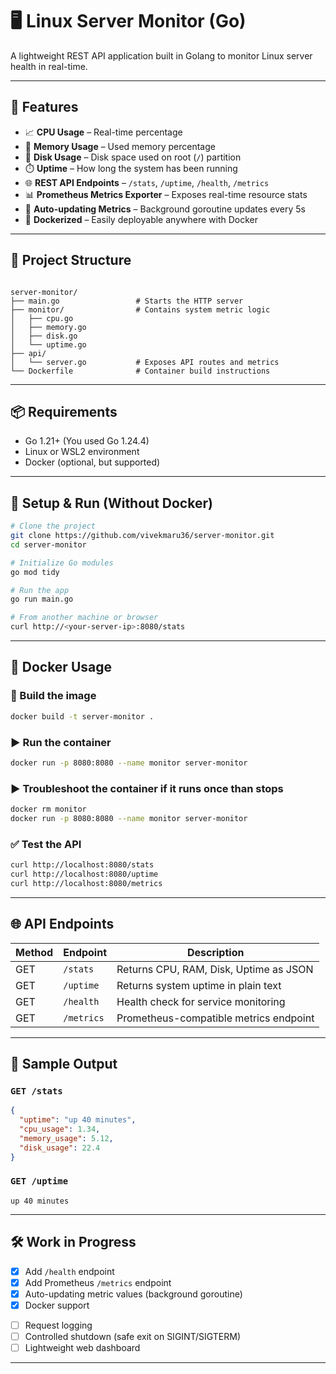 
# 🖥️ Linux Server Monitor (Go)

A lightweight REST API application built in Golang to monitor Linux server health in real-time.

---

## 🚀 Features

- 📈 **CPU Usage** – Real-time percentage
- 💾 **Memory Usage** – Used memory percentage
- 🧮 **Disk Usage** – Disk space used on root (`/`) partition
- ⏱️ **Uptime** – How long the system has been running
- 🌐 **REST API Endpoints** – `/stats`, `/uptime`, `/health`, `/metrics`
- 📊 **Prometheus Metrics Exporter** – Exposes real-time resource stats
- 🔁 **Auto-updating Metrics** – Background goroutine updates every 5s
- 🐳 **Dockerized** – Easily deployable anywhere with Docker

---

## 📁 Project Structure

```

server-monitor/
├── main.go                 # Starts the HTTP server
├── monitor/                # Contains system metric logic
│   ├── cpu.go
│   ├── memory.go
│   ├── disk.go
│   └── uptime.go
├── api/
│   └── server.go           # Exposes API routes and metrics
└── Dockerfile              # Container build instructions

````

---

## 📦 Requirements

- Go 1.21+ (You used Go 1.24.4)
- Linux or WSL2 environment
- Docker (optional, but supported)

---

## 🔧 Setup & Run (Without Docker)

```bash
# Clone the project
git clone https://github.com/vivekmaru36/server-monitor.git
cd server-monitor

# Initialize Go modules
go mod tidy

# Run the app
go run main.go

# From another machine or browser
curl http://<your-server-ip>:8080/stats
````

---

## 🐳 Docker Usage

### 📄 Build the image

```bash
docker build -t server-monitor .
```

### ▶️ Run the container

```bash
docker run -p 8080:8080 --name monitor server-monitor
```

### ▶️ Troubleshoot the container if it runs once than stops

```bash
docker rm monitor
docker run -p 8080:8080 --name monitor server-monitor
```
### ✅ Test the API

```bash
curl http://localhost:8080/stats
curl http://localhost:8080/uptime
curl http://localhost:8080/metrics
```

---

## 🌐 API Endpoints

| Method | Endpoint   | Description                            |
| ------ | ---------- | -------------------------------------- |
| GET    | `/stats`   | Returns CPU, RAM, Disk, Uptime as JSON |
| GET    | `/uptime`  | Returns system uptime in plain text    |
| GET    | `/health`  | Health check for service monitoring    |
| GET    | `/metrics` | Prometheus-compatible metrics endpoint |

---

## 📸 Sample Output

### `GET /stats`

```json
{
  "uptime": "up 40 minutes",
  "cpu_usage": 1.34,
  "memory_usage": 5.12,
  "disk_usage": 22.4
}
```

### `GET /uptime`

```
up 40 minutes
```

---

## 🛠️ Work in Progress

* [x] Add `/health` endpoint
* [x] Add Prometheus `/metrics` endpoint
* [x] Auto-updating metric values (background goroutine)
* [x] Docker support
- [ ] Request logging  
- [ ] Controlled shutdown (safe exit on SIGINT/SIGTERM)  
- [ ] Lightweight web dashboard

---